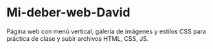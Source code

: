 # Mi-deber-web-David
Página web con menú vertical, galería de imágenes y estilos CSS para práctica de clase y subir archivos HTML, CSS, JS.
